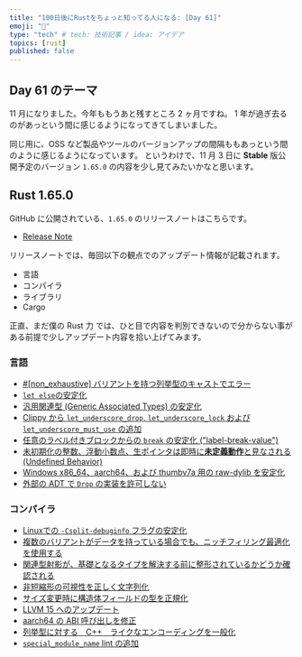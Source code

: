 ```yaml
---
title: "100日後にRustをちょっと知ってる人になる: [Day 61]"
emoji: "🦀"
type: "tech" # tech: 技術記事 / idea: アイデア
topics: [rust]
published: false
---
```

## Day 61 のテーマ

11 月になりました。今年ももうあと残すところ 2 ヶ月ですね。
1 年が過ぎ去るのがあっという間に感じるようになってきてしまいました。

同じ用に、OSS など製品やツールのバージョンアップの間隔ももあっという間のように感じるようになっています。
というわけで、11 月 3 日に **Stable** 版公開予定のバージョン `1.65.0` の内容を少し見てみたいかなと思います。

## Rust 1.65.0

GitHub に公開されている、`1.65.0` のリリースノートはこちらです。

- [Release Note](https://github.com/rust-lang/rust/blob/master/RELEASES.md#version-1650-2022-11-03)

リリースノートでは、毎回以下の観点でのアップデート情報が記載されます。

- 言語
- コンパイラ
- ライブラリ
- Cargo

正直、まだ僕の Rust 力 では、ひと目で内容を判別できないので分からない事がある前提で少しアップデート内容を拾い上げてみます。

### 言語

- [#[non_exhaustive] バリアントを持つ列挙型のキャストでエラー](https://github.com/rust-lang/rust/pull/92744/)
- [`let else`の安定化](https://github.com/rust-lang/rust/pull/93628/)
- [汎用関連型 (Generic Associated Types) の安定化](https://github.com/rust-lang/rust/pull/96709/)
- [Clippy から `let_underscore_drop`, `let_underscore_lock` および `let_underscore_must_use` の追加](https://github.com/rust-lang/rust/pull/97739/)
- [任意のラベル付きブロックからの `break` の安定化 ("label-break-value")](https://github.com/rust-lang/rust/pull/99332/)
- [未初期化の整数、浮動小数点、生ポインタは即時に**未定義動作**と見なされる (Undefined Behavior)](https://github.com/rust-lang/rust/pull/98919/)
- [Windows x86_64、aarch64、および thumbv7a 用の raw-dylib を安定化](https://github.com/rust-lang/rust/pull/99916/)
- [外部の ADT で `Drop` の実装を許可しない](https://github.com/rust-lang/rust/pull/99576/)

### コンパイラ

- [Linuxでの `-Csplit-debuginfo` フラグの安定化](https://github.com/rust-lang/rust/pull/98051/)
- [複数のバリアントがデータを持っている場合でも、ニッチフィリング最適化を使用する](https://github.com/rust-lang/rust/pull/94075/)
- [関連型射影が、基礎となるタイプを解決する前に整形されているかどうか確認される](https://github.com/rust-lang/rust/pull/99217/#issuecomment-1209365630)
- [非短縮形の可視性を正しく文字列化](https://github.com/rust-lang/rust/pull/100350/)
- [サイズ変更時に構造体フィールドの型を正規化](https://github.com/rust-lang/rust/pull/101831/)
- [LLVM 15 へのアップデート](https://github.com/rust-lang/rust/pull/99464/)
- [aarch64 の ABI 呼び出しを修正](https://github.com/rust-lang/rust/pull/97800/)
- [列挙型に対する　C++　ライクなエンコーディングを一般化](https://github.com/rust-lang/rust/pull/98393/)
- [`special_module_name` lint の追加](https://github.com/rust-lang/rust/pull/94467/)
